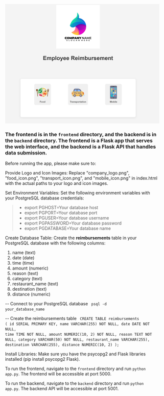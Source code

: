 ![alt text](sample.png)

### The frontend is in the `frontend` directory, and the backend is in the `backend` directory. The frontend is a Flask app that serves the web interface, and the backend is a Flask API that handles data submission.

Before running the app, please make sure to:

Provide Logo and Icon Images: Replace "company_logo.png", "food_icon.png", "transport_icon.png", and "mobile_icon.png" in index.html with the actual paths to your logo and icon images.

Set Environment Variables: Set the following environment variables with your PostgreSQL database credentials:

>- export PGHOST=Your database host
>- export PGPORT=Your database port
>- export PGUSER=Your database username
>- export PGPASSWORD=Your database password
>- export PGDATABASE=Your database name

Create Database Table: Create the **reimbursements** table in your PostgreSQL database with the following columns:


1. name (text)
2. date (date)
3. time (time)
4. amount (numeric)
5. reason (text)
6. category (text)
7. restaurant_name (text)
8. destination (text)
9. distance (numeric)


-- Connect to your PostgreSQL database
<code>
psql -d your_database_name
</code>


-- Create the reimbursements table
<code>
CREATE TABLE reimbursements (
    id SERIAL PRIMARY KEY,
    name VARCHAR(255) NOT NULL,
    date DATE NOT NULL,
    time TIME NOT NULL,
    amount NUMERIC(10, 2) NOT NULL,
    reason TEXT NOT NULL,
    category VARCHAR(50) NOT NULL,
    restaurant_name VARCHAR(255),
    destination VARCHAR(255),
    distance NUMERIC(10, 2)
);
</code>


Install Libraries: Make sure you have the psycopg2 and Flask libraries installed (pip install psycopg2 Flask).

To run the frontend, navigate to the `frontend` directory and run `python app.py`. The frontend will be accessible at port 5000.

To run the backend, navigate to the `backend` directory and run `python app.py`. The backend API will be accessible at port 5001.

